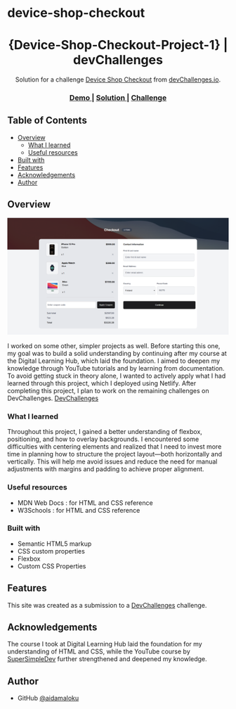 # device-shop-checkout

<!-- Please update value in the {}  -->

<h1 align="center">{Device-Shop-Checkout-Project-1} | devChallenges</h1>

<div align="center">
   Solution for a challenge <a href="https://devchallenges.io/challenge/apple-shop-checkout-page-challenge" target="_blank">Device Shop Checkout</a> from <a href="http://devchallenges.io" target="_blank">devChallenges.io</a>.
</div>

<div align="center">
  <h3>
    <a href="https://project-1-device-shop-checkout.netlify.app/">
      Demo
    </a>
    <span> | </span>
    <a href="https://github.com/aidamaloku/Device-Shop-Checkout-Project-1">
      Solution
    </a>
    <span> | </span>
    <a href="https://devchallenges.io/challenge/apple-shop-checkout-page-challenge">
      Challenge
    </a>
  </h3>
</div>

<!-- TABLE OF CONTENTS -->

## Table of Contents

- [Overview](#overview)
  - [What I learned](#what-i-learned)
  - [Useful resources](#useful-resources)
- [Built with](#built-with)
- [Features](#features)
- [Acknowledgements](#acknowledgements)
- [Author](#author)

<!-- OVERVIEW -->

## Overview

![Screenshot of the website](Screenshot%20-%20Project-1.png)

I worked on some other, simpler projects as well. Before starting this one, my goal was to build a solid understanding by continuing after my course at the Digital Learning Hub, which laid the foundation. I aimed to deepen my knowledge through YouTube tutorials and by learning from documentation. To avoid getting stuck in theory alone, I wanted to actively apply what I had learned through this project, which I deployed using Netlify. After completing this project, I plan to work on the remaining challenges on DevChallenges. [DevChallenges](https://devchallenges.io/challenges-dashboard)



### What I learned

<!-- Use this section to recap over some of your major learnings while working through this project. Writing these out and providing code samples of areas you want to highlight is a great way to reinforce your own knowledge. -->

Throughout this project, I gained a better understanding of flexbox, positioning, and how to overlay backgrounds.
I encountered some difficulties with centering elements and realized that I need to invest more time in planning how to structure the project layout—both horizontally and vertically. This will help me avoid issues and reduce the need for manual adjustments with margins and padding to achieve proper alignment.

### Useful resources

- MDN Web Docs : for HTML and CSS reference
- W3Schools : for HTML and CSS reference

### Built with

<!-- This section should list any major frameworks that you built your project using. Here are a few examples.-->

- Semantic HTML5 markup
- CSS custom properties
- Flexbox
- Custom CSS Properties


## Features

<!-- List the features of your application or follow the template. Don't share the figma file here :) -->

This site was created as a submission to a [DevChallenges](https://devchallenges.io/challenges-dashboard) challenge.

## Acknowledgements

The course I took at Digital Learning Hub laid the foundation for my understanding of HTML and CSS, while the YouTube course by <a href="https://youtu.be/G3e-cpL7ofc?si=DJpaxBdoFtuAD_lU">SuperSimpleDev</a> further strengthened and deepened my knowledge.


## Author

- GitHub [@aidamaloku](https://github.com/aidamaloku)
